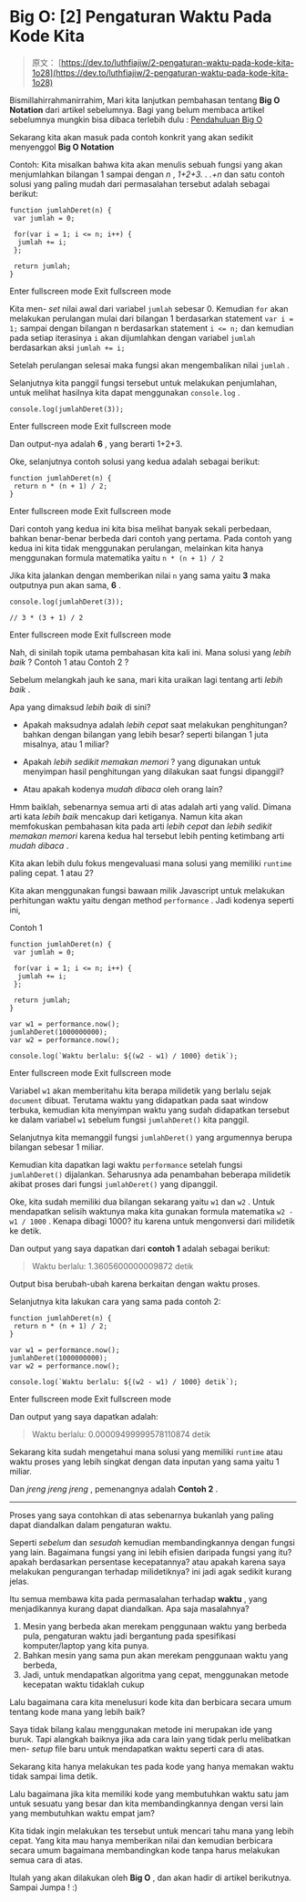 # Big O: [2] Pengaturan Waktu Pada Kode Kita

> 原文： [https://dev.to/luthfiajiw/2-pengaturan-waktu-pada-kode-kita-1o28](https://dev.to/luthfiajiw/2-pengaturan-waktu-pada-kode-kita-1o28)

Bismillahirrahmanirrahim, Mari kita lanjutkan pembahasan tentang **Big O Notation** dari artikel sebelumnya. Bagi yang belum membaca artikel sebelumnya mungkin bisa dibaca terlebih dulu : [Pendahuluan Big O](https://dev.to/luthfiajiw/1-pendahuluan-big-o-4ih2)

Sekarang kita akan masuk pada contoh konkrit yang akan sedikit menyenggol **Big O Notation**

Contoh:
Kita misalkan bahwa kita akan menulis sebuah fungsi yang akan menjumlahkan bilangan 1 sampai dengan *n* , *1+2+3\. . .+n* dan satu contoh solusi yang paling mudah dari permasalahan tersebut adalah sebagai berikut:

```
function jumlahDeret(n) {
 var jumlah = 0;

 for(var i = 1; i <= n; i++) {
  jumlah += i;
 };

 return jumlah;
} 
```

Enter fullscreen mode Exit fullscreen mode

Kita men- *set* nilai awal dari variabel `jumlah` sebesar 0\. Kemudian `for` akan melakukan perulangan mulai dari bilangan 1 berdasarkan statement `var i = 1;` sampai dengan bilangan n berdasarkan statement `i <= n;`
dan kemudian pada setiap iterasinya `i` akan dijumlahkan dengan variabel `jumlah` berdasarkan aksi `jumlah += i;`

Setelah perulangan selesai maka fungsi akan mengembalikan nilai `jumlah` .

Selanjutnya kita panggil fungsi tersebut untuk melakukan penjumlahan, untuk melihat hasilnya kita dapat menggunakan `console.log` .

```
console.log(jumlahDeret(3)); 
```

Enter fullscreen mode Exit fullscreen mode

Dan output-nya adalah **6** , yang berarti 1+2+3.

Oke, selanjutnya contoh solusi yang kedua adalah sebagai berikut:

```
function jumlahDeret(n) {
 return n * (n + 1) / 2;
} 
```

Enter fullscreen mode Exit fullscreen mode

Dari contoh yang kedua ini kita bisa melihat banyak sekali perbedaan, bahkan benar-benar berbeda dari contoh yang pertama. Pada contoh yang kedua ini kita tidak menggunakan perulangan, melainkan kita hanya menggunakan formula matematika yaitu `n * (n + 1) / 2`

Jika kita jalankan dengan memberikan nilai `n` yang sama yaitu **3** maka outputnya pun akan sama, **6** .

```
console.log(jumlahDeret(3));

// 3 * (3 + 1) / 2 
```

Enter fullscreen mode Exit fullscreen mode

Nah, di sinilah topik utama pembahasan kita kali ini. Mana solusi yang *lebih baik* ? Contoh 1 atau Contoh 2 ?

Sebelum melangkah jauh ke sana, mari kita uraikan lagi tentang arti *lebih baik* .

Apa yang dimaksud *lebih baik* di sini?

*   Apakah maksudnya adalah *lebih cepat* saat melakukan penghitungan? bahkan dengan bilangan yang lebih besar? seperti bilangan 1 juta misalnya, atau 1 miliar?
*   Apakah *lebih sedikit memakan memori* ? yang digunakan untuk menyimpan hasil penghitungan yang dilakukan saat fungsi dipanggil?

*   Atau apakah kodenya *mudah dibaca* oleh orang lain?

Hmm baiklah, sebenarnya semua arti di atas adalah arti yang valid. Dimana arti kata *lebih baik* mencakup dari ketiganya. Namun kita akan memfokuskan pembahasan kita pada arti *lebih cepat* dan *lebih sedikit memakan memori* karena kedua hal tersebut lebih penting ketimbang arti *mudah dibaca* .

Kita akan lebih dulu fokus mengevaluasi mana solusi yang memiliki `runtime` paling cepat. 1 atau 2?

Kita akan menggunakan fungsi bawaan milik Javascript untuk melakukan perhitungan waktu yaitu dengan method `performance` . Jadi kodenya seperti ini,

Contoh 1

```
function jumlahDeret(n) {
 var jumlah = 0;

 for(var i = 1; i <= n; i++) {
  jumlah += i;
 };

 return jumlah;
}

var w1 = performance.now();
jumlahDeret(1000000000);
var w2 = performance.now();

console.log(`Waktu berlalu: ${(w2 - w1) / 1000} detik`); 
```

Enter fullscreen mode Exit fullscreen mode

Variabel `w1` akan memberitahu kita berapa milidetik yang berlalu sejak `document` dibuat. Terutama waktu yang didapatkan pada saat window terbuka, kemudian kita menyimpan waktu yang sudah didapatkan tersebut ke dalam variabel `w1` sebelum fungsi `jumlahDeret()` kita panggil.

Selanjutnya kita memanggil fungsi `jumlahDeret()` yang argumennya berupa bilangan sebesar 1 miliar.

Kemudian kita dapatkan lagi waktu `performance` setelah fungsi `jumlahDeret()` dijalankan. Seharusnya ada penambahan beberapa milidetik akibat proses dari fungsi `jumlahDeret()` yang dipanggil.

Oke, kita sudah memiliki dua bilangan sekarang yaitu `w1` dan `w2` . Untuk mendapatkan selisih waktunya maka kita gunakan formula matematika `w2 - w1 / 1000` . Kenapa dibagi 1000? itu karena untuk mengonversi dari milidetik ke detik.

Dan output yang saya dapatkan dari **contoh 1** adalah sebagai berikut:

> Waktu berlalu: 1.3605600000009872 detik

Output bisa berubah-ubah karena berkaitan dengan waktu proses.

Selanjutnya kita lakukan cara yang sama pada contoh 2:

```
function jumlahDeret(n) {
 return n * (n + 1) / 2;
}

var w1 = performance.now();
jumlahDeret(1000000000);
var w2 = performance.now();

console.log(`Waktu berlalu: ${(w2 - w1) / 1000} detik`); 
```

Enter fullscreen mode Exit fullscreen mode

Dan output yang saya dapatkan adalah:

> Waktu berlalu: 0.00009499999578110874 detik

Sekarang kita sudah mengetahui mana solusi yang memiliki `runtime` atau waktu proses yang lebih singkat dengan data inputan yang sama yaitu 1 miliar.

Dan *jreng jreng jreng* , pemenangnya adalah **Contoh 2** .

* * *

Proses yang saya contohkan di atas sebenarnya bukanlah yang paling dapat diandalkan dalam pengaturan waktu.

Seperti *sebelum* dan *sesudah* kemudian membandingkannya dengan fungsi yang lain. Bagaimana fungsi yang ini lebih efisien daripada fungsi yang itu? apakah berdasarkan persentase kecepatannya? atau apakah karena saya melakukan pengurangan terhadap milidetiknya? ini jadi agak sedikit kurang jelas.

Itu semua membawa kita pada permasalahan terhadap **waktu** , yang menjadikannya kurang dapat diandalkan. Apa saja masalahnya?

1.  Mesin yang berbeda akan merekam penggunaan waktu yang berbeda pula, pengaturan waktu jadi bergantung pada spesifikasi komputer/laptop yang kita punya.
2.  Bahkan mesin yang sama pun akan merekam penggunaan waktu yang berbeda,
3.  Jadi, untuk mendapatkan algoritma yang cepat, menggunakan metode kecepatan waktu tidaklah cukup

Lalu bagaimana cara kita menelusuri kode kita dan berbicara secara umum tentang kode mana yang lebih baik?

Saya tidak bilang kalau menggunakan metode ini merupakan ide yang buruk. Tapi alangkah baiknya jika ada cara lain yang tidak perlu melibatkan men- *setup* file baru untuk mendapatkan waktu seperti cara di atas.

Sekarang kita hanya melakukan tes pada kode yang hanya memakan waktu tidak sampai lima detik.

Lalu bagaimana jika kita memiliki kode yang membutuhkan waktu satu jam untuk sesuatu yang besar dan kita membandingkannya dengan versi lain yang membutuhkan waktu empat jam?

Kita tidak ingin melakukan tes tersebut untuk mencari tahu mana yang lebih cepat. Yang kita mau hanya memberikan nilai dan kemudian berbicara secara umum bagaimana membandingkan kode tanpa harus melakukan semua cara di atas.

Itulah yang akan dilakukan oleh **Big O** , dan akan hadir di artikel berikutnya. Sampai Jumpa ! :)